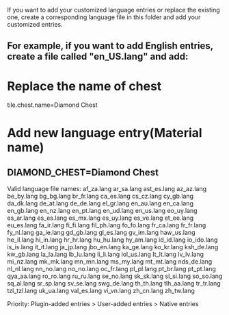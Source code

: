 If you want to add your customized language entries or replace the existing one, create a corresponding language file in this folder and add your customized entries.

For example, if you want to add English entries, create a file called "en_US.lang" and add:
-------------------------------------------------------------------------------------------
# Replace the name of chest
tile.chest.name=Diamond Chest
# Add new language entry(Material name)
DIAMOND_CHEST=Diamond Chest
-------------------------------------------------------------------------------------------

Valid language file names:
af_za.lang
ar_sa.lang
ast_es.lang
az_az.lang
be_by.lang
bg_bg.lang
br_fr.lang
ca_es.lang
cs_cz.lang
cy_gb.lang
da_dk.lang
de_at.lang
de_de.lang
el_gr.lang
en_au.lang
en_ca.lang
en_gb.lang
en_nz.lang
en_pt.lang
en_ud.lang
en_us.lang
eo_uy.lang
es_ar.lang
es_es.lang
es_mx.lang
es_uy.lang
es_ve.lang
et_ee.lang
eu_es.lang
fa_ir.lang
fi_fi.lang
fil_ph.lang
fo_fo.lang
fr_ca.lang
fr_fr.lang
fy_nl.lang
ga_ie.lang
gd_gb.lang
gl_es.lang
gv_im.lang
haw_us.lang
he_il.lang
hi_in.lang
hr_hr.lang
hu_hu.lang
hy_am.lang
id_id.lang
io_ido.lang
is_is.lang
it_it.lang
ja_jp.lang
jbo_en.lang
ka_ge.lang
ko_kr.lang
ksh_de.lang
kw_gb.lang
la_la.lang
lb_lu.lang
li_li.lang
lol_us.lang
lt_lt.lang
lv_lv.lang
mi_nz.lang
mk_mk.lang
mn_mn.lang
ms_my.lang
mt_mt.lang
nds_de.lang
nl_nl.lang
nn_no.lang
no_no.lang
oc_fr.lang
pl_pl.lang
pt_br.lang
pt_pt.lang
qya_aa.lang
ro_ro.lang
ru_ru.lang
se_no.lang
sk_sk.lang
sl_si.lang
so_so.lang
sq_al.lang
sr_sp.lang
sv_se.lang
swg_de.lang
th_th.lang
tlh_aa.lang
tr_tr.lang
tzl_tzl.lang
uk_ua.lang
val_es.lang
vi_vn.lang
zh_cn.lang
zh_tw.lang

Priority: Plugin-added entries > User-added entries > Native entries
